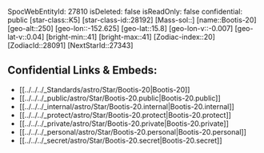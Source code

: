 ﻿---
location:
- 15.8
- 152.625
- 250
tags:
- astro/Star
type: Star
---

SpocWebEntityId: 27810
isDeleted: false
isReadOnly: false
confidential: public
[star-class::K5]
[star-class-id::28192]
[Mass-sol::]
[name::Bootis-20]
[geo-alt::250]
[geo-lon::-152.625]
[geo-lat::15.8]
[geo-lon-v::-0.007]
[geo-lat-v::0.04]
[bright-min::41]
[bright-max::41]
[Zodiac-index::20]
[ZodiacId::28091]
[NextStarId::27343]



## Confidential Links & Embeds: 
- [[../../../_Standards/astro/Star/Bootis-20|Bootis-20]] 
- [[../../../_public/astro/Star/Bootis-20.public|Bootis-20.public]] 
- [[../../../_internal/astro/Star/Bootis-20.internal|Bootis-20.internal]] 
- [[../../../_protect/astro/Star/Bootis-20.protect|Bootis-20.protect]] 
- [[../../../_private/astro/Star/Bootis-20.private|Bootis-20.private]] 
- [[../../../_personal/astro/Star/Bootis-20.personal|Bootis-20.personal]] 
- [[../../../_secret/astro/Star/Bootis-20.secret|Bootis-20.secret]]

